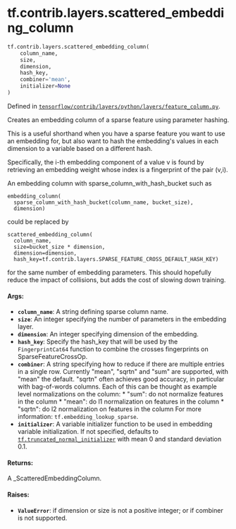 <div itemscope itemtype="http://developers.google.com/ReferenceObject">
<meta itemprop="name" content="tf.contrib.layers.scattered_embedding_column" />
<meta itemprop="path" content="Stable" />
</div>

# tf.contrib.layers.scattered_embedding_column

``` python
tf.contrib.layers.scattered_embedding_column(
    column_name,
    size,
    dimension,
    hash_key,
    combiner='mean',
    initializer=None
)
```



Defined in [`tensorflow/contrib/layers/python/layers/feature_column.py`](/code/stable/tensorflow/contrib/layers/python/layers/feature_column.py).

Creates an embedding column of a sparse feature using parameter hashing.

This is a useful shorthand when you have a sparse feature you want to use an
embedding for, but also want to hash the embedding's values in each dimension
to a variable based on a different hash.

Specifically, the i-th embedding component of a value v is found by retrieving
an embedding weight whose index is a fingerprint of the pair (v,i).

An embedding column with sparse_column_with_hash_bucket such as

    embedding_column(
      sparse_column_with_hash_bucket(column_name, bucket_size),
      dimension)

could be replaced by

    scattered_embedding_column(
      column_name,
      size=bucket_size * dimension,
      dimension=dimension,
      hash_key=tf.contrib.layers.SPARSE_FEATURE_CROSS_DEFAULT_HASH_KEY)

for the same number of embedding parameters. This should hopefully reduce the
impact of collisions, but adds the cost of slowing down training.

#### Args:

* <b>`column_name`</b>: A string defining sparse column name.
* <b>`size`</b>: An integer specifying the number of parameters in the embedding layer.
* <b>`dimension`</b>: An integer specifying dimension of the embedding.
* <b>`hash_key`</b>: Specify the hash_key that will be used by the `FingerprintCat64`
    function to combine the crosses fingerprints on SparseFeatureCrossOp.
* <b>`combiner`</b>: A string specifying how to reduce if there are multiple entries
    in a single row. Currently "mean", "sqrtn" and "sum" are supported, with
    "mean" the default. "sqrtn" often achieves good accuracy, in particular
    with bag-of-words columns. Each of this can be thought as example level
    normalizations on the column:
      * "sum": do not normalize features in the column
      * "mean": do l1 normalization on features in the column
      * "sqrtn": do l2 normalization on features in the column
    For more information: `tf.embedding_lookup_sparse`.
* <b>`initializer`</b>: A variable initializer function to be used in embedding
    variable initialization. If not specified, defaults to
    <a href="../../../tf/initializers/truncated_normal.md"><code>tf.truncated_normal_initializer</code></a> with mean 0 and standard deviation 0.1.


#### Returns:

A _ScatteredEmbeddingColumn.


#### Raises:

* <b>`ValueError`</b>: if dimension or size is not a positive integer; or if combiner
    is not supported.